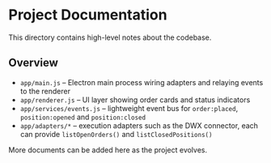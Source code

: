 # Project Documentation

This directory contains high-level notes about the codebase.

## Overview
- `app/main.js` – Electron main process wiring adapters and relaying events to the renderer
- `app/renderer.js` – UI layer showing order cards and status indicators
- `app/services/events.js` – lightweight event bus for `order:placed`, `position:opened` and `position:closed`
- `app/adapters/*` – execution adapters such as the DWX connector, each can provide `listOpenOrders()` and `listClosedPositions()`

More documents can be added here as the project evolves.
